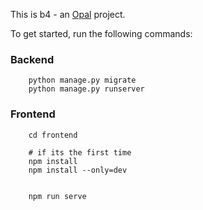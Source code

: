 This is b4 - an [Opal](https://github.com/openhealthcare/opal) project.


To get started, run the following commands:
### Backend
```
    python manage.py migrate
    python manage.py runserver

```

### Frontend
```
    cd frontend

    # if its the first time
    npm install
    npm install --only=dev


    npm run serve
```
